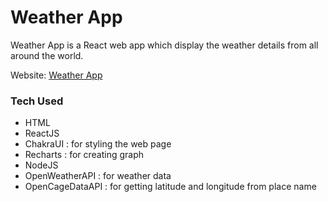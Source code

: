 # Weather App

Weather App is a React web app which display the weather details from all around the world.

Website: [Weather App](your-weatherman.netlify.app)

### Tech Used

- HTML
- ReactJS
- ChakraUI : for styling the web page
- Recharts : for creating graph
- NodeJS
- OpenWeatherAPI : for weather data
- OpenCageDataAPI : for getting latitude and longitude from place name
